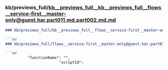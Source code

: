 ### kb/previews_full/kb__previews_full__kb__previews_full__flows__service-first__master-only@guest.har.part011.md.part002.md.md

```md
### kb/previews_full/kb__previews_full__flows__service-first__master-only@guest.har.part011.md.part002.md

```md
### kb/previews_full/flows__service-first__master-only@guest.har.part011.md (part 002)

```md
          "functionName": "",
                        "scriptId": 
```

```

```

```
